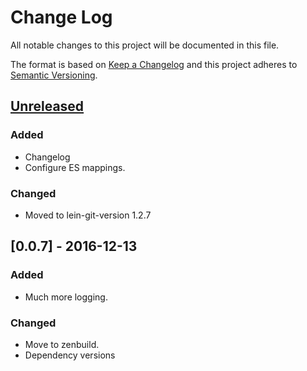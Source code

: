 # Change Log
All notable changes to this project will be documented in this file.

The format is based on [Keep a Changelog](http://keepachangelog.com/)
and this project adheres to [Semantic Versioning](http://semver.org/).


## [Unreleased]
### Added
- Changelog
- Configure ES mappings.

### Changed
- Moved to lein-git-version 1.2.7


## [0.0.7] - 2016-12-13
### Added
- Much more logging.

### Changed
- Move to zenbuild.
- Dependency versions


[Unreleased]: https://github.com/plandes/clj-nlp-parse/compare/v0.0.6...HEAD
[0.0.6]: https://github.com/plandes/clj-nlp-parse/compare/v0.0.6...v0.0.7

